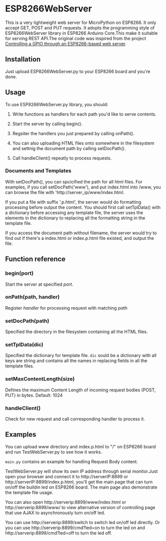 # ESP8266WebServer

This is a very lightweight web server for MicroPython on ESP8266. It only accept GET, POST and PUT requests. It adopts the programming style of  ESP8266WebServer library in ESP8266 Arduino Core.This make it suitable for serving REST API.The original code was inspired from the project [Controlling a GPIO through an ESP8266-based web server](https://lab.whitequark.org/notes/2016-10-20/controlling-a-gpio-through-an-esp8266-based-web-server/).

## Installation

Just upload ESP8266WebServer.py to your ESP8266 board and you're done.

## Usage

To use ESP8266WebServer.py library, you should:

1. Write functions as handlers for each path you'd like to serve contents. 

1. Start the server by calling begin(). 

1. Regsiter the handlers you just prepared by calling onPath().

1. You can also uploading HTML files onto somewhere in the filesystem and settnig the document path by calling setDocPath().

1. Call handleClient() repeatly to process requests.

### Documents and Templates

With setDocPath(), you can spcicified the path for all html files. For examples, if you call setDocPath('www'), and put index.html into /www, you can browse the file with 'http://server_ip/www/index.html. 

If you put a file with suffix '.p.html', the server would do formatting processing before output the content. You should first call setTplData() with a dictionary before accessing any template file, the server uses the elements in the dictionary to replacing all the formatting string in the template file.

If you access the document path without filename, the server would try to find out if there's a index.html or index.p.html file existed, and output the file. 

## Function reference

### begin(port)

Start the server at specified *port*.

### onPath(path, handler)

Register *handler* for processing request with matching *path* 

### setDocPath(path)

Specified the directory in the filesystem containing all the HTML files.

### setTplData(dic)

Specified the dictionary for template file. `dic` sould be a dictionary with all keys are string and contains all the names in replacing fields in all the template files.

### setMaxContentLength(size)

Defines the maximum Content Length of incoming request bodies (POST, PUT) in bytes. Default: 1024

### handleClient()

Check for new request and call corresponding handler to process it.

## Examples

You can upload www directory and index.p.html to "/" on ESP8266 board and run TestWebServer.py to see how it works.

`main.py` contains an example for handling Request Body content. 

TestWebServer.py will show its own IP address through serial monitor.Just open your browser and connect it to http://serverIP:8899 or http://serverIP:8899/index.p.html, you'll get the main page that can turn on/off the buildin led on ESP8266 board. The main page also demonstrate the template file usage. 

You can also open http://serverip:8899/www/index.html or http://serverip:8899/www/ to view alternative version of controlling page that use AJAX to asynchronously turn on/off led.

You can use http://serverip:8899/switch to switch led on/off led directly. Or you can use http://serverip:8899/cmd?led=on to turn the led on and http://serverip:8899/cmd?led=off to turn the led off.
